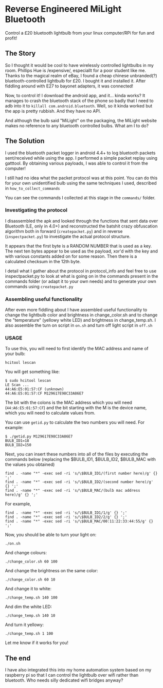 # Reverse Engineered MiLight Bluetooth
Control a £20 bluetooth lightbulb from your linux computer/RPi for fun and profit!

## The Story
So I thought it would be cool to have wirelessly controlled lightbulbs in my room. Phillips Hue is /expensive/, especiallt for a poor student like me. Thanks to the magical realm of eBay, I found a cheap chinese unbranded(?) bluetooth-controlled lightbulb for £20. I bought it and installed it. After fiddling around with E27 to bayonet adapters, it was connected!

Now, to control it! I download the android app, and it... kinda works? It manages to crash the bluetooth stack of the phone so badly that I need to adb into it to ``killall com.android.bluetooth``. Well, so it kinda worked but the app is pretty rubbish. And they have no API.

And although the bulb said "MiLight" on the packaging, the MiLight website makes no reference to any bluetooth controlled bulbs. What am I to do?

## The Solution
I used the bluetooth packet logger in android 4.4+ to log bluetooth packets sent/received while using the app. I performed a simple packet replay using gatttool. By obtaining various payloads, I was able to control it from the computer!

I still had no idea what the packet protocol was at this point. You can do this for your own unidentified bulb using the same techniques I used, described in ``how_to_collect_commands``

You can see the commands I collected at this stage in the ``commands/`` folder.

### Investigating the protocol
I disassembled the apk and looked through the functions that sent data over Bluetooth (LE, only in 4.0+) and reconstructed the batshit crazy obfuscation algorithm both in forward (``createpacket.py``) and in reverse (``inspectpacket.py``) to investigate the actual protocol structure.

It appears that the first byte is a RANDOM NUMBER that is used as a key. The next ten bytes appear to be used as the payload, xor'd with the key and with various constants added on for some reason. Then there is a calculated checksum in the 12th byte.

I detail what I gather about the protocol in protocol_info and feel free to use inspectpacket.py <command file name> to look at what is going on in the commands present in the commands folder (or adapt it to your own needs) and to generate your own commands using ``createpacket.py``

### Assembling useful functionality
After even more fiddling about I have assembled useful functionality to change the lightbulb color and brightness in change\_color.sh and to change the "temperature" (yellowy white LED) and brightness in change\_temp.sh. I also assemble the turn on script in ``on.sh`` and turn off light script in ``off.sh``

### USAGE
To use this, you will need to first identify the MAC address and name of your bulb:
```
hcitool lescan
```

You will get something like:

```
$ sudo hcitool lescan
LE Scan ...
44:A6:E5:01:57:CF (unknown)
44:A6:E5:01:57:CF M129617E98C33A86E7
```

The bit with the colons is the MAC address which you will need (`44:A6:E5:01:57:CF`) and the bit starting with the M is the device name, which you will need to calculate values from.

You can use `getid.py` to calculate the two numbers you will need. For example:
```
$ ./getid.py M129617E98C33A86E7
BULB_ID1=18
BULB_ID2=150
```

Next, you can insert these numbers into all of the files by executing the commands below (replacing the $BULB_ID1, $BULB_ID2, $BULB_MAC with the values you obtained)

```
find . -name "*" -exec sed -ri 's/\$BULB_ID1/(first number here)/g' {} ';'
find . -name "*" -exec sed -ri 's/\$BULB_ID2/(second number here)/g' {} ';'
find . -name "*" -exec sed -ri 's/\$BULB_MAC/(bulb mac address here)/g' {} ';'
```

For example,
```
find . -name "*" -exec sed -ri 's/\$BULB_ID1/1/g' {} ';'
find . -name "*" -exec sed -ri 's/\$BULB_ID2/2/g' {} ';'
find . -name "*" -exec sed -ri 's/\$BULB_MAC/00:11:22:33:44:55/g' {} ';'
```

Now, you should be able to turn your light on:

```
./on.sh
```

And change colours:

```
./change_color.sh 60 100
```

And change the brightness on the same color:
```
./change_color.sh 60 10
```

And change it to white:
```
./change_temp.sh 140 100
```

And dim the white LED:
```
./change_temp.sh 140 10
```

And turn it yellowy:
```
./change_temp.sh 1 100
```

Let me know if it works for you!

## The end
I have also integrated this into my home automation system based on my raspberry pi so that I can control the lightbulb over wifi rather than bluetooth. Who needs silly dedicated wifi bridges anyway?
